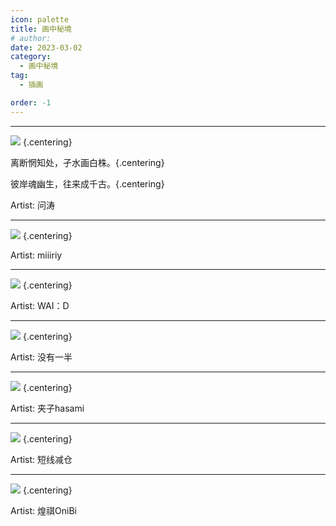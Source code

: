 ```yaml
---
icon: palette
title: 画中秘境
# author: 
date: 2023-03-02
category:
  - 画中秘境
tag:
  - 插画

order: -1
---
```

<!-- more -->

---

![](./res/illustration/摆渡人（问涛_独立插，配文）.webp) {.centering}

离断惘知处，孑水画白株。{.centering}

彼岸魂幽生，往来成千古。{.centering}

Artist: 问涛

---

![](./res/illustration/水墨女仆装夕宝（miiiriy）.webp) {.centering}

Artist: miiiriy

---

![](./res/illustration/鸿雪（WAI：D）.webp) {.centering}

Artist: WAI：D

---

![](./res/illustration/陈（没有一半）.webp) {.centering}

Artist: 没有一半

---

![](./res/illustration/红松（夹子hasami_独立插）.webp) {.centering}

Artist: 夹子hasami

---

![](./res/illustration/执棋者之骨（短线减仓_独立插）.webp) {.centering}

Artist: 短线减仓

---

![](./res/illustration/剑兔（煌祺OniBi）.webp) {.centering}

Artist: 煌祺OniBi

<Ads />